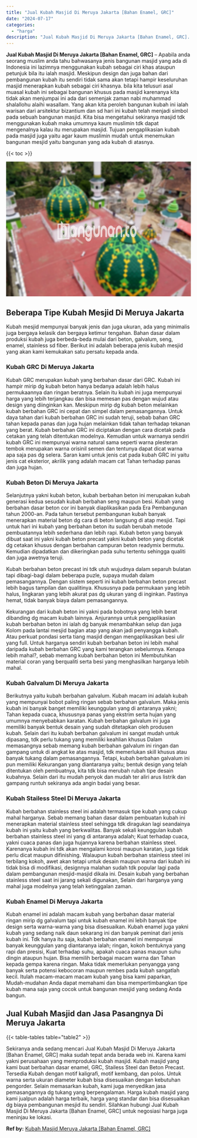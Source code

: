 ```yaml
---
title: "Jual Kubah Masjid Di Meruya Jakarta [Bahan Enamel, GRC]"
date: "2024-07-17"
categories: 
  - "harga"
description: "Jual Kubah Masjid Di Meruya Jakarta [Bahan Enamel, GRC]. Sekiranya anda sedang mencari Jual Kubah Masjid Di Meruya Jakarta [Bahan Enamel, GRC] maka sudah t..."
---
```


**Jual Kubah Masjid Di Meruya Jakarta \[Bahan Enamel, GRC\]** – Apabila anda seorang muslim anda tahu bahwasanya jenis bangunan masjid yang ada di Indonesia ini lazimnya menggunakan kubah sebagai ciri khas ataupun petunjuk bila itu ialah masjid. Meskipun design dan juga bahan dari pembangunan kubah itu sendiri tidak sama akan tetapi hampir keseluruhan masjid menerapkan kubah sebagai ciri khasnya. bila kita telusuri asal muasal kubah ini sebagai bangunan khusus pada masjid karenanya kita tidak akan menjumpai ini ada dari semenjak zaman nabi muhammad shalallohu alaihi wasallam. Yang akan kita peroleh bangunan kubah ini ialah warisan dari arsitektur bizantium dan sd hari ini kubah telah menjadi simbol pada sebuah bangunan masjid. Kita bisa mengetahui sekiranya masjid tdk menggunakan kubah maka umumnya kaum muslimin tdk dapat mengenalnya kalau itu merupakan masjid. Tujuan pengaplikasian kubah pada masjid juga yaitu agar kaum muslimin mudah untuk menemukan bangunan mesjid yaitu bangunan yang ada kubah di atasnya.

{{< toc >}}

![Jual Kubah Masjid Di Meruya Jakarta [Bahan Enamel, GRC]](/images/jual-kubah-masjid-28.png)

## Beberapa Tipe Kubah Mesjid Di Meruya Jakarta

Kubah mesjid mempunyai banyak jenis dan juga ukuran, ada yang minimalis juga bergaya kelasik dan bergaya ketimur tengahan. Bahan dasar dalam produksi kubah juga berbeda-beda mulai dari beton, galvalum, seng, enamel, stainless sd fiber. Berikut ini adalah beberapa jenis kubah mesjid yang akan kami kemukakan satu persatu kepada anda.

### Kubah GRC Di Meruya Jakarta

Kubah GRC merupakan kubah yang berbahan dasar dari GRC. Kubah ini hampir mirip dg kubah beton hanya bedanya adalah lebih halus permukaannya dan ringan beratnya. Selain itu kubah ini juga mempunyai harga yang lebih terjangkau dan bisa memesan pas dengan wujud atau design yang diinginkan kan. Meskipun mirip dg kubah beton melainkan kubah berbahan GRC ini cepat dan simpel dalam pemasangannya. Untuk daya tahan dari kubah berbahan GRC ini sudah teruji, sebab bahan GRC tahan kepada panas dan juga hujan melainkan tidak tahan terhadap tekanan yang berat. Kubah berbahan GRC ini diciptakan dengan cara dicetak pada cetakan yang telah ditentukan modelnya. Kemudian untuk warnanya sendiri kubah GRC ini mempunyai warna natural sama seperti warna plesteran tembok merupakan warna orisinil semen dan tentunya dapat dicat warna apa saja pas dg selera. Saran kami untuk jenis cat pada kubah GRC ini yaitu jenis cat eksterior, akrilik yang adalah macam cat Tahan terhadap panas dan juga hujan.

### Kubah Beton Di Meruya Jakarta

Selanjutnya yakni kubah beton, kubah berbahan beton ini merupakan kubah generasi kedua sesudah kubah berbahan seng maupun besi. Kubah yang berbahan dasar beton cor ini banyak diaplikasikan pada Era Pembangunan tahun 2000-an. Pada tahun tersebut pembangunan kubah banyak menerapkan material beton dg cara di beton langsung di atap mesjid. Tapi untuk hari ini kubah yang berbahan beton itu sudah berubah metode pembuatannya lebih sederhana dan lebih rapi. Kubah beton yang banyak dibuat saat ini yakni kubah beton precast yakni kubah beton yang dicetak dg cetakan khusus dengan berbahan campuran beton readymix bermutu. Kemudian dipadatkan dan dikeringkan pada suhu tertentu sehingga qualiti dan juga awetnya teruji.

Kubah berbahan beton precast ini tdk utuh wujudnya dalam separuh bulatan tapi dibagi-bagi dalam beberapa puzle, supaya mudah dalam pemasangannya. Dengan sistem seperti ini kubah berbahan beton precast lebih bagus tampilan dan qualitinya. Khususnya pada permukaan yang lebih halus, lingkaran yang lebih akurat pas dg ukuran yang di inginkan. Pastinya hemat, tidak banyak biaya dalam pemasangannya.

Kekurangan dari kubah beton ini yakni pada bobotnya yang lebih berat dibanding dg macam kubah lainnya. Anjurannya untuk pengaplikasian kubah berbahan beton ini ialah dg banyak menambahkan selup dan juga Kolom pada lantai mesjid bagian atap yang akan jadi penyangga kubah. Atau perkuat pondasi serta tiang masjid dengan mengaplikasikan besi ulir yang full. Untuk harganya sendiri kubah berbahan beton ini lebih mahal daripada kubah berbahan GRC yang kami terangkan sebelumnya. Kenapa lebih mahal?, sebab memang kubah berbahan beton ini Membutuhkan material coran yang berqualiti serta besi yang menghasilkan harganya lebih mahal.

### Kubah Galvalum Di Meruya Jakarta

Berikutnya yaitu kubah berbahan galvalum. Kubah macam ini adalah kubah yang mempunyai bobot paling ringan sebab berbahan galvalum. Maka jenis kubah ini banyak banget memiliki keunggulan yang di antaranya yakni; Tahan kepada cuaca, khususnya panas yang ekstrim serta hujan yang umumnya menyebabkan karatan. Kubah berbahan galvalum ini juga memiliki banyak bentuk desain yang sudah ditetapkan oleh produsen kubah. Selain dari itu kubah berbahan galvalum ini sangat mudah untuk dipasang, tdk perlu tukang yang memiliki keahlian khusus Dalam memasangnya sebab memang kubah berbahan galvalum ini ringan dan gampang untuk di angkat ke atas masjid, tdk memerlukan skill khusus atau banyak tukang dalam pemasangannya. Tetapi, kubah berbahan galvalum ini pun memiliki Kekurangan yang diantaranya yaitu; bentuk design yang telah ditentukan oleh pembuatnya, kita tdk bisa merubah rubah tipe desain kubahnya. Selain dari itu mudah penyok dan mudah ter aliri arus listrik dan gampang runtuh sekiranya ada angin badai yang besar.

### Kubah Stailess Steel Di Meruya Jakarta

Kubah berbahan stainless steel ini adalah termasuk tipe kubah yang cukup mahal harganya. Sebab memang bahan dasar dalam pembuatan kubah ini menerapkan material stainless steel sehingga tdk diragukan lagi seandainya kubah ini yaitu kubah yang berkwalitas. Banyak sekali keunggulan kubah berbahan stainless steel ini yang di antaranya adalah; Kuat terhadap cuaca, yakni cuaca panas dan juga hujannya karena berbahan stainless steel. Karenanya kubah ini tdk akan mengalami korosi maupun karatan, juga tidak perlu dicat maupun difinishing. Walaupun kubah berbahan stainless steel ini terbilang kokoh, awet akan tetapi untuk desain maupun warna dari kubah ini tidak bisa di modifikasi, designnya malahan sudah tdk popular lagi pada dalam pembangunan mesjid-masjid dikala ini. Desain kubah yang berbahan stainless steel saat ini jarang sekali digunakan, Selain dari harganya yang mahal juga modelnya yang telah ketinggalan zaman.

### Kubah Enamel Di Meruya Jakarta

Kubah enamel ini adalah macam kubah yang berbahan dasar material ringan mirip dg galvalum tapi untuk kubah enamel ini lebih banyak tipe design serta warna-warna yang bisa disesuaikan. Kubah enamel juga yakni kubah yang sedang naik daun sekarang ini dan banyak peminat dari jenis kubah ini. Tdk hanya itu saja, kubah berbahan enamel ini mempunyai banyak keunggulan yang diantaranya ialah; ringan, kokoh bentuknya yang rapi dan presisi, Kuat terhadap suhu, apakah cuaca panas maupun suhu dingin ataupun hujan. Bisa memilih berbagai macam warna dan Tahan kepada gempa karena ringan. Maka tidak memerlukan penyangga yang banyak serta potensi kebocoran maupun rembes pada kubah sangatlah kecil. Itulah macam-macam macam kubah yang bisa kami paparkan, Mudah-mudahan Anda dapat memahami dan bisa mempertimbangkan tipe kubah mana saja yang cocok untuk bangunan mesjid yang sedang Anda bangun.

## Jual Kubah Masjid dan Jasa Pasangnya Di Meruya Jakarta

{{< table-tables table="table2" >}}

Sekiranya anda sedang mencari Jual Kubah Masjid Di Meruya Jakarta \[Bahan Enamel, GRC\] maka sudah tepat anda berada web ini. Karena kami yakni perusahaan yang memproduksi kubah masjid. Kubah masjid yang kami buat berbahan dasar enamel, GRC, Stailess Steel dan Beton Precast. Tersedia Kubah dengan motif kaligrafi, motif kembang, dan polos. Untuk warna serta ukuran diameter kubah bisa disesuaikan dengan kebutuhan pengorder. Selain memasarkan kubah, kami juga menyedikan jasa pemasangannya dg tukang yang berpengalaman. Harga kubah masjid yang kami jualpun adalah harga terbaik, harga yang standar dan bisa disesuaikan dg biaya pembangunan mesjid itu sendiri. Silahkan hubungi Jual Kubah Masjid Di Meruya Jakarta \[Bahan Enamel, GRC\] untuk negosiasi harga juga meninjau ke lokasi.

**Ref by:** [Kubah Masjid Meruya Jakarta [Bahan Enamel, GRC]](https://id.wikipedia.org/wiki/Kubah)
